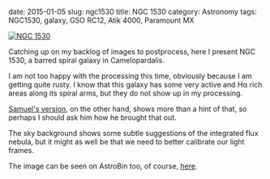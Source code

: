 date: 2015-01-05
slug: ngc1530
title: NGC 1530
category: Astronomy
tags: NGC1530, galaxy, GSO RC12, Atik 4000, Paramount MX

[![][ngc1530]][ngc1530]

Catching up on my backlog of images to postprocess, here I present NGC 1530, a
barred spiral galaxy in Camelopardalis.

I am not too happy with the processing this time, obviously because I am
getting quite rusty. I know that this galaxy has some very active and Hα rich
areas along its spiral arms, but they do not show up in my processing.

[Samuel's version](http://www.astrobin.com/133748/B/), on the other hand, shows
more than a hint of that, so perhaps I should ask him how he brought that out.

The sky background shows some subtle suggestions of the integrated flux nebula,
but it might as well be that we need to better calibrate our light frames.

The image can be seen on AstroBin too, of course,
[here](http://www.astrobin.com/146150).

[ngc1530]: |filename|/images/2014_ngc1530.jpg "NGC 1530"
